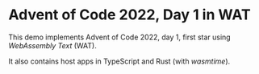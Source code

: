 # Advent of Code 2022, Day 1 in WAT

This demo implements Advent of Code 2022, day 1, first star using *WebAssembly Text* (WAT).

It also contains host apps in TypeScript and Rust (with *wasmtime*).
